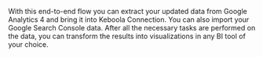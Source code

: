 With this end-to-end flow you can extract your updated data from Google Analytics 4 and bring it into Keboola Connection. You can also import your Google Search Console data. After all the necessary tasks are performed on the data, you can transform the results into visualizations in any BI tool of your choice.
